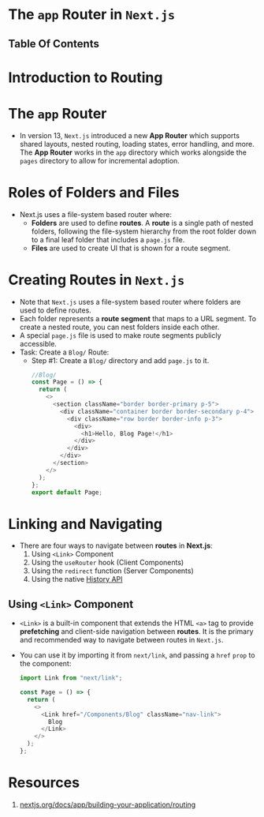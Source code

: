 # The `app` Router in `Next.js`

## Table Of Contents

# Introduction to Routing

# The `app` Router

- In version 13, `Next.js` introduced a new **App Router** which supports shared layouts, nested routing, loading states, error handling, and more. The **App Router** works in the `app` directory which works alongside the `pages` directory to allow for incremental adoption.

# Roles of Folders and Files

- Next.js uses a file-system based router where:
  - **Folders** are used to define **routes**. A **route** is a single path of nested folders, following the file-system hierarchy from the root folder down to a final leaf folder that includes a `page.js` file.
  - **Files** are used to create UI that is shown for a route segment.

# Creating Routes in `Next.js`

- Note that `Next.js` uses a file-system based router where folders are used to define routes.
- Each folder represents a **route segment** that maps to a URL segment. To create a nested route, you can nest folders inside each other.
- A special `page.js` file is used to make route segments publicly accessible.
- Task: Create a `Blog/` Route:
  - Step #1: Create a `Blog/` directory and add `page.js` to it.
    ```js
    //Blog/
    const Page = () => {
      return (
        <>
          <section className="border border-primary p-5">
            <div className="container border border-secondary p-4">
              <div className="row border border-info p-3">
                <div>
                  <h1>Hello, Blog Page!</h1>
                </div>
              </div>
            </div>
          </section>
        </>
      );
    };
    export default Page;
    ```

# Linking and Navigating

- There are four ways to navigate between **routes** in **Next.js**:
  1. Using `<Link>` Component
  2. Using the `useRouter` hook (Client Components)
  3. Using the `redirect` function (Server Components)
  4. Using the native [History API](https://nextjs.org/docs/app/building-your-application/routing/linking-and-navigating#using-the-native-history-api)

## Using `<Link>` Component

- `<Link>` is a built-in component that extends the HTML `<a>` tag to provide **prefetching** and client-side navigation between **routes**. It is the primary and recommended way to navigate between routes in `Next.js`.
- You can use it by importing it from `next/link`, and passing a `href` `prop` to the component:

  ```js
  import Link from "next/link";

  const Page = () => {
    return (
      <>
        <Link href="/Components/Blog" className="nav-link">
          Blog
        </Link>
      </>
    );
  };
  ```

# Resources

1. [nextjs.org/docs/app/building-your-application/routing](https://nextjs.org/docs/app/building-your-application/routing)
